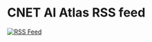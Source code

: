 # CNET AI Atlas RSS feed

[![RSS Feed](https://img.shields.io/badge/RSS-Feed-orange.svg)](https://brahimmachkouri.github.io/cnet-ai-rss/rss.xml)
